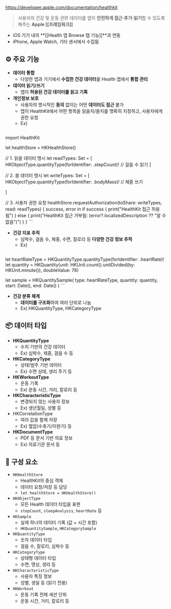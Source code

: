 https://developer.apple.com/documentation/healthkit
> 사용자의 건강 및 운동 관련 데이터를 앱이 **안전하게 접근·추가·읽기**할 수 있도록 해주는 **Apple [[프레임워크]]**
- iOS 기기 내의 **[[Health 앱 Browse 탭 기능]]**과 연동
- iPhone, Apple Watch, 기타 센서에서 수집됨

## ⚙️ 주요 기능
- **데이터 통합**
	- 다양한 앱과 기기에서 **수집한 건강 데이터**를 Health 앱에서 **통합 관리**
- **데이터 읽기/쓰기**
	- 앱이 **허용된 건강 데이터를 읽고 기록**
- **개인정보 보호**
	- 사용자의 명시적인 **동의** 없이는 어떤 **데이터도 접근** 불가
	- 앱이 HealthKit에서 어떤 항목을 읽을지/쓸지를 명확히 지정하고, 사용자에게 권한 요청
	- Ex)
		```swift
import HealthKit

let healthStore = HKHealthStore()

// 1. 읽을 데이터 명시
let readTypes: Set<HKObjectType> = [
    HKObjectType.quantityType(forIdentifier: .stepCount)!  // 걸음 수 읽기
]

// 2. 쓸 데이터 명시
let writeTypes: Set<HKSampleType> = [
    HKObjectType.quantityType(forIdentifier: .bodyMass)!  // 체중 쓰기

]

// 3. 사용자 권한 요청
healthStore.requestAuthorization(toShare: writeTypes, read: readTypes) { success, error in
    if success {
        print("HealthKit 접근 허용됨")
    } else {
        print("HealthKit 접근 거부됨: \(error?.localizedDescription ?? "알 수 없음")")
    }
}
		```
- **건강 지표 추적**
	- 심박수, 걸음 수, 체중, 수면, 칼로리 등 **다양한 건강 정보 추적**
	- Ex)
		```swift
let heartRateType = HKQuantityType.quantityType(forIdentifier: .heartRate)!
let quantity = HKQuantity(unit: HKUnit.count().unitDivided(by: HKUnit.minute()), doubleValue: 78)

let sample = HKQuantitySample(
    type: heartRateType,
    quantity: quantity,
    start: Date(),
    end: Date()
)
		```
- **건강 분류 체계**
	- **데이터를 구조화**하여 여러 단위로 나눔
	- Ex) HKQuantityType, HKCategoryType

## 📦 데이터 타입
- **HKQuantityType**
	- 수치 기반의 건강 데이터
	- Ex) 심박수, 체중, 걸음 수 등
- **HKCategoryType**
	- 상태/범주 기반 데이터
	- Ex) 수면 상태, 생리 주기 등
- **HKWorkoutType**
	- 운동 기록
	- Ex) 운동 시간, 거리, 칼로리 등
- **HKCharacteristicType**
	- 변경되지 않는 사용자 정보
	- Ex) 생년월일, 성별 등
- HKCorrelationType
	- 여러 값을 함께 저장
	- Ex) 혈압(수축기/이완기) 등
- **HKDocumentType**
	- PDF 등 문서 기반 의료 정보
	- Ex) 의료기관 문서 등

## 🛞 구성 요소
- `HKHealthStore`
	- HealthKit의 중심 객체
	- 데이터 요청/저장 등 담당
	- `let healthStore = HKHealthStore()`
- `HKObjectType`
	- 모든 Health 데이터 타입을 표현
	- `stepCount`, `sleepAnalysis`, `heartRate` 등
- `HKSample`
	- 실제 하나의 데이터 기록 (값 + 시간 포함)
	- `HKQuantitySample`, `HKCategorySample`
- `HKQuantityType`
	- 숫자 데이터 타입
	- 걸음 수, 칼로리, 심박수 등
- `HKCategoryType`
	- 상태형 데이터 타입
	- 수면, 명상, 생리 등
- `HKCharacteristicType`
	- 사용자 특징 정보
	- 성별, 생일 등 (읽기 전용)
- `HKWorkout`
	- 운동 기록 전체 세션 단위
	- 운동 시간, 거리, 칼로리 등